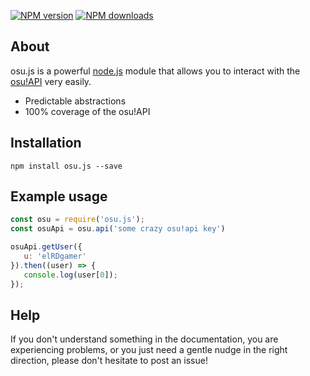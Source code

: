 <div>
  <p>
    <a href="https://www.npmjs.com/package/osu.js"><img src="https://img.shields.io/npm/v/osu.js.svg" alt="NPM version" /></a>
    <a href="https://www.npmjs.com/package/osu.js"><img src="https://img.shields.io/npm/dt/osu.js.svg" alt="NPM downloads" /></a>
  </p>
</div>

## About
osu.js is a powerful [node.js](https://nodejs.org) module that allows you to interact with the
[osu!API](https://github.com/ppy/osu-api/wiki) very easily.

- Predictable abstractions
- 100% coverage of the osu!API

## Installation

`npm install osu.js --save`

## Example usage
```js
const osu = require('osu.js');
const osuApi = osu.api('some crazy osu!api key')

osuApi.getUser({
   u: 'elRDgamer'
}).then((user) => {
   console.log(user[0]);
});
```
## Help
If you don't understand something in the documentation, you are experiencing problems, or you just need a gentle nudge in the right direction, please don't hesitate to post an issue!
